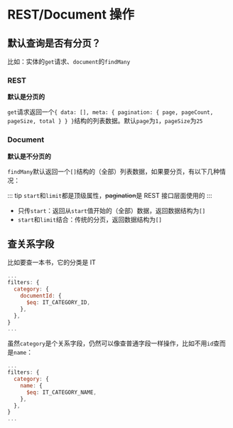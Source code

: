 # REST/Document 操作

## 默认查询是否有分页？

比如：实体的`get`请求、`document`的`findMany`

### REST

**默认是分页的**

`get`请求返回一个`{ data: [], meta: { pagination: { page, pageCount, pageSize, total } } }`结构的列表数据。默认`page`为`1`，`pageSize`为`25`

### Document

**默认是不分页的**

`findMany`默认返回一个`[]`结构的（全部）列表数据，如果要分页，有以下几种情况：

::: tip
`start`和`limit`都是顶级属性，~~pagination~~是 REST 接口层面使用的
:::

- 只传`start`：返回从`start`值开始的（全部）数据，返回数据结构为`[]`
- `start`和`limit`结合：传统的分页，返回数据结构为`[]`

## 查关系字段

比如要查一本书，它的分类是 IT

```javascript
...
filters: {
  category: {
    documentId: {
      $eq: IT_CATEGORY_ID,
    },
  },
}
...
```

虽然`category`是个关系字段，仍然可以像查普通字段一样操作，比如不用`id`查而是`name`：

```javascript
...
filters: {
  category: {
    name: {
      $eq: IT_CATEGORY_NAME,
    },
  },
}
...
```
